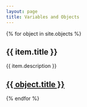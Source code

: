 ```yaml
---
layout: page
title: Variables and Objects
---
```

{% for object in site.objects %}
  <h2>{{ item.title }}</h2>
  <p>{{ item.description }}</p>
  <p><h2><a href="{{ object.url | prepend: site.github.url }}">{{ object.title }}</a></h2></p>
{% endfor %}
